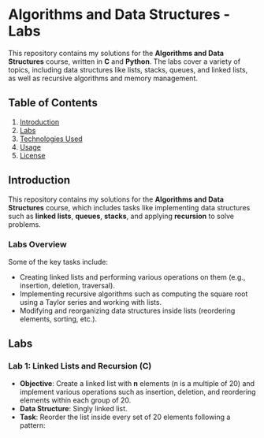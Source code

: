 # Algorithms and Data Structures - Labs

This repository contains my solutions for the **Algorithms and Data Structures** course, written in **C** and **Python**. The labs cover a variety of topics, including data structures like lists, stacks, queues, and linked lists, as well as recursive algorithms and memory management.

## Table of Contents
1. [Introduction](#introduction)
2. [Labs](#labs)
3. [Technologies Used](#technologies-used)
4. [Usage](#usage)
5. [License](#license)

## Introduction

This repository contains my solutions for the **Algorithms and Data Structures** course, which includes tasks like implementing data structures such as **linked lists**, **queues**, **stacks**, and applying **recursion** to solve problems. 

### Labs Overview
Some of the key tasks include:
- Creating linked lists and performing various operations on them (e.g., insertion, deletion, traversal).
- Implementing recursive algorithms such as computing the square root using a Taylor series and working with lists.
- Modifying and reorganizing data structures inside lists (reordering elements, sorting, etc.).

## Labs

### Lab 1: Linked Lists and Recursion (C)
- **Objective**: Create a linked list with **n** elements (n is a multiple of 20) and implement various operations such as insertion, deletion, and reordering elements within each group of 20.
- **Data Structure**: Singly linked list.
- **Task**: Reorder the list inside every set of 20 elements following a pattern:
